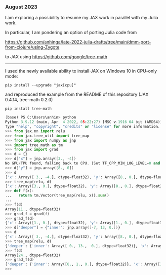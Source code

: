 ### August 2023

I am exploring a possibility to resume my JAX work in parallel with my Julia work.

In particular, I am pondering an option of porting Julia code from

https://github.com/anhinga/late-2022-julia-drafts/tree/main/dmm-port-from-clojure/using-Zygote

to JAX using https://github.com/google/tree-math

---

I used the newly available ability to install JAX on Windows 10 in CPU-only mode:

`pip install --upgrade "jax[cpu]"`

and reproduced the example from the README of this repository (JAX 0.4.14, tree-math 0.2.0)

`pip install tree-math`

```python
(base) PS C:\Users\anhin> python
Python 3.9.12 (main, Apr  4 2022, 05:22:27) [MSC v.1916 64 bit (AMD64)] :: Anaconda, Inc. on win32
Type "help", "copyright", "credits" or "license" for more information.
>>> from jax.nn import relu
>>> from jax.tree_util import tree_map
>>> from jax import numpy as jnp
>>> import tree_math as tm
>>> from jax import grad
>>> d = {}
>>> d["x"] = jnp.array([3., -4])
No GPU/TPU found, falling back to CPU. (Set TF_CPP_MIN_LOG_LEVEL=0 and rerun for more info.)
>>> d["y"] = jnp.array([8., 0])
>>> d
{'x': Array([ 3., -4.], dtype=float32), 'y': Array([8., 0.], dtype=float32)}
>>> tree_map(relu, d)
{'x': Array([3., 0.], dtype=float32), 'y': Array([8., 0.], dtype=float32)}
>>> def f(x):
...   return tm.Vector(tree_map(relu, x)).sum()
...
>>> f(d)
Array(11., dtype=float32)
>>> grad_f = grad(f)
>>> grad_f(d)
{'x': Array([1., 0.], dtype=float32), 'y': Array([1., 0.], dtype=float32)}
>>> d["deeper"] = {"inner": jnp.array([-7, 13, 0.])}
>>> d
{'x': Array([ 3., -4.], dtype=float32), 'y': Array([8., 0.], dtype=float32), 'deeper': {'inner': Array([-7., 13.,  0.], dtype=float32)}}
>>> tree_map(relu, d)
{'deeper': {'inner': Array([ 0., 13.,  0.], dtype=float32)}, 'x': Array([3., 0.], dtype=float32), 'y': Array([8., 0.], dtype=float32)}
>>> f(d)
Array(24., dtype=float32)
>>> grad_f(d)
{'deeper': {'inner': Array([0., 1., 0.], dtype=float32)}, 'x': Array([1., 0.], dtype=float32), 'y': Array([1., 0.], dtype=float32)}
>>>
```
